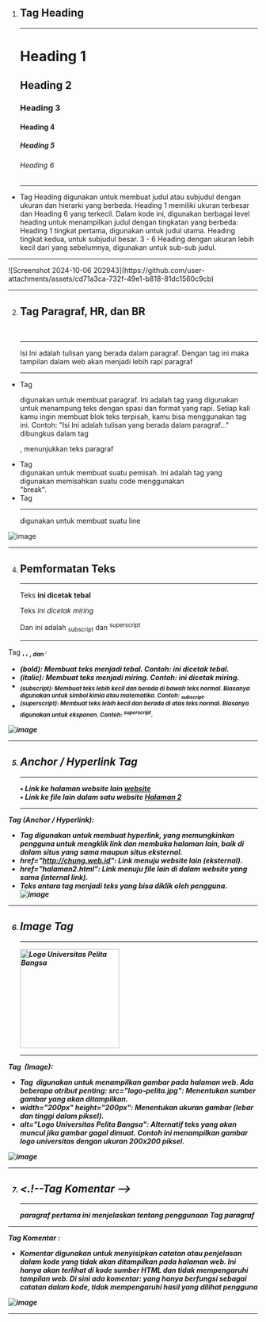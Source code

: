 1. <h2>Tag Heading</h2>
    <hr>
    <h1>Heading 1</h1>
    <h2>Heading 2</h2>
    <h3>Heading 3</h3>
    <h4>Heading 4</h4>
    <h5>Heading 5</h5>
    <h6>Heading 6</h6>
    <hr>
- Tag Heading digunakan untuk membuat judul atau subjudul dengan ukuran dan hierarki yang berbeda. Heading 1  memiliki ukuran terbesar dan Heading 6 yang terkecil. Dalam kode ini, digunakan berbagai level heading untuk menampilkan judul dengan tingkatan yang berbeda:
Heading 1 tingkat pertama, digunakan untuk judul utama.
Heading tingkat kedua, untuk subjudul besar.
3 - 6 Heading dengan ukuran lebih kecil dari yang sebelumnya, digunakan untuk sub-sub judul.
<hr>
![Screenshot 2024-10-06 202943](https://github.com/user-attachments/assets/cd71a3ca-732f-49e1-b818-81dc1560c9cb)
<hr>

2. <h2>Tag Paragraf, HR, dan BR</h2>
    <br>
    <hr>
    <p>Isi Ini adalah tulisan yang berada dalam paragraf.
        Dengan tag ini maka tampilan dalam web akan menjadi
        lebih rapi paragraf</p>
    <hr>
- Tag <p> digunakan untuk membuat paragraf. Ini adalah tag yang digunakan untuk menampung teks dengan spasi dan format yang rapi. Setiap kali kamu ingin membuat blok teks terpisah, kamu bisa menggunakan tag ini.
Contoh: "Isi Ini adalah tulisan yang berada dalam paragraf..." dibungkus dalam tag <p>, menunjukkan teks paragraf
- Tag <br> digunakan untuk membuat suatu  pemisah. Ini adalah tag yang digunakan memisahkan suatu code menggunakan <br> "break".
- Tag <hr> digunakan untuk membuat suatu line

![image](https://github.com/user-attachments/assets/73102a04-a385-4c15-9f7c-8236860c10d4)
<hr>

4.  <h2>Pemformatan Teks</h2>
        <hr>
        <p>Teks <b>ini dicetak tebal</b></p>
        <p>Teks <i>ini dicetak miring</i></p>
        <p>Dan ini adalah <sub>subscript</sub>
        dan <sup>superscript</sup></p>
        <hr>

Tag <b>, <i>, <sub>, dan <sup>:
- <b> (bold): Membuat teks menjadi tebal. Contoh: <b>ini dicetak tebal</b>.
- <i> (italic): Membuat teks menjadi miring. Contoh: <i>ini dicetak miring</i>.
- <sub> (subscript): Membuat teks lebih kecil dan berada di bawah teks normal. Biasanya digunakan untuk simbol kimia atau matematika. Contoh: <sub>subscript</sub>.
- <sup> (superscript): Membuat teks lebih kecil dan berada di atas teks normal. Biasanya digunakan untuk eksponen. Contoh: <sup>superscript</sup>.

![image](https://github.com/user-attachments/assets/4e80e707-0401-4226-8b4d-d0509cb69805)
<hr>

5. <h2>Anchor / Hyperlink Tag</h2>
    <hr>
    <P>• Link ke halaman website lain
    <a href="http://chung.web.id">website</a>
    <br>
    • Link ke file lain dalam satu website
    <a href="halaman2.html">Halaman 2</a> </P>
    <hr>
Tag <a> (Anchor / Hyperlink):
- Tag <a> digunakan untuk membuat hyperlink, yang memungkinkan pengguna untuk mengklik link dan membuka halaman lain, baik di dalam situs yang sama maupun situs eksternal.
- href="http://chung.web.id": Link menuju website lain (eksternal).
- href="halaman2.html": Link menuju file lain di dalam website yang sama (internal link).
- Teks antara tag <a> menjadi teks yang bisa diklik oleh pengguna.
![image](https://github.com/user-attachments/assets/00974e51-09ed-48ce-9899-7b9c9ff272e2)
<hr>


6. <h2>Image Tag</h2>
    <hr>
    <title>Universitas Pelita Bangsa</title>
    <img src="image.png" width="200px" height="200px" alt="Logo Universitas Pelita Bangsa"/>
    <hr>
Tag <img> (Image):
- Tag <img> digunakan untuk menampilkan gambar pada halaman web. Ada beberapa atribut penting:
src="logo-pelita.jpg": Menentukan sumber gambar yang akan ditampilkan.
- width="200px" height="200px": Menentukan ukuran gambar (lebar dan tinggi dalam piksel).
- alt="Logo Universitas Pelita Bangsa": Alternatif teks yang akan muncul jika gambar gagal dimuat.
Contoh ini menampilkan gambar logo universitas dengan ukuran 200x200 piksel.

![image](https://github.com/user-attachments/assets/a2cfde4c-3070-4794-b2ec-22de5837c232)
<hr>
  
7. <h2><.!--Tag Komentar --></h2>
    <hr>
    <!-- Ini adalah contoh paragraf -->
    <p>paragraf pertama ini menjelaskan
        tentang penggunaan Tag paragraf
    </p>
<hr>

Tag Komentar <!-- -->:
- Komentar digunakan untuk menyisipkan catatan atau penjelasan dalam kode yang tidak akan ditampilkan pada halaman web. Ini hanya akan terlihat di kode sumber HTML dan tidak mempengaruhi tampilan web.
Di sini ada komentar: <!-- Ini adalah contoh paragraf --> yang hanya berfungsi sebagai catatan dalam kode, tidak mempengaruhi hasil yang dilihat pengguna

![image](https://github.com/user-attachments/assets/473aa381-b8c9-4663-84b8-9a947092bd25)

<hr>
